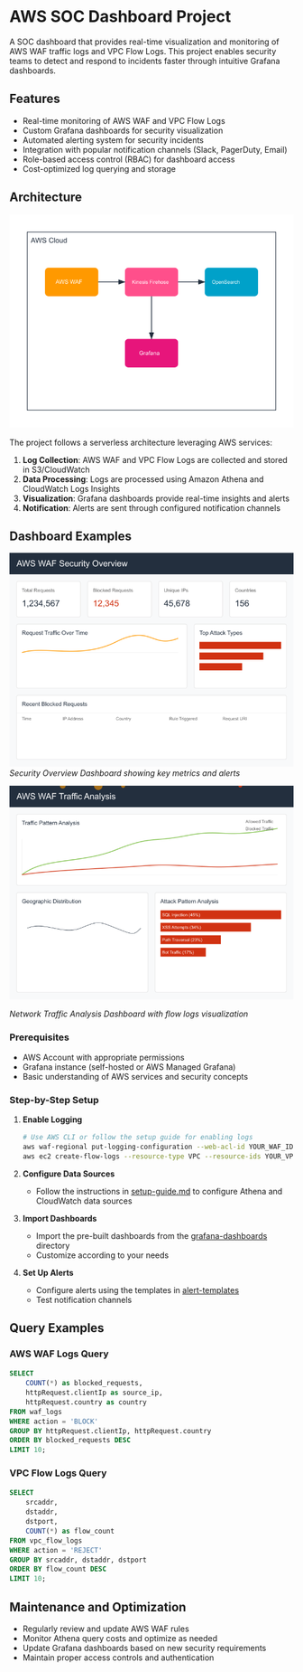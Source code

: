 # AWS SOC Dashboard Project 

A SOC dashboard that provides real-time visualization and monitoring of AWS WAF traffic logs and VPC Flow Logs. This project enables security teams to detect and respond to incidents faster through intuitive Grafana dashboards.

## Features

- Real-time monitoring of AWS WAF and VPC Flow Logs
- Custom Grafana dashboards for security visualization
- Automated alerting system for security incidents
- Integration with popular notification channels (Slack, PagerDuty, Email)
- Role-based access control (RBAC) for dashboard access
- Cost-optimized log querying and storage

## Architecture

![Architecture Overview](docs/images/architecture.png?v=2)

The project follows a serverless architecture leveraging AWS services:

1. **Log Collection**: AWS WAF and VPC Flow Logs are collected and stored in S3/CloudWatch
2. **Data Processing**: Logs are processed using Amazon Athena and CloudWatch Logs Insights
3. **Visualization**: Grafana dashboards provide real-time insights and alerts
4. **Notification**: Alerts are sent through configured notification channels

## Dashboard Examples

![Security Overview](docs/images/security-overview.png?v=2)
*Security Overview Dashboard showing key metrics and alerts*

![Traffic Analysis](docs/images/traffic-analysis.png?v=2)

*Network Traffic Analysis Dashboard with flow logs visualization*

### Prerequisites

- AWS Account with appropriate permissions
- Grafana instance (self-hosted or AWS Managed Grafana)
- Basic understanding of AWS services and security concepts

### Step-by-Step Setup

1. **Enable Logging**
   ```bash
   # Use AWS CLI or follow the setup guide for enabling logs
   aws waf-regional put-logging-configuration --web-acl-id YOUR_WAF_ID --logging-configuration file://waf-logging.json
   aws ec2 create-flow-logs --resource-type VPC --resource-ids YOUR_VPC_ID --traffic-type ALL --log-destination-type s3
   ```

2. **Configure Data Sources**
   - Follow the instructions in [setup-guide.md](setup-guide.md) to configure Athena and CloudWatch data sources

3. **Import Dashboards**
   - Import the pre-built dashboards from the [grafana-dashboards](grafana-dashboards/) directory
   - Customize according to your needs

4. **Set Up Alerts**
   - Configure alerts using the templates in [alert-templates](alert-templates/)
   - Test notification channels


## Query Examples

### AWS WAF Logs Query
```sql
SELECT 
    COUNT(*) as blocked_requests,
    httpRequest.clientIp as source_ip,
    httpRequest.country as country
FROM waf_logs
WHERE action = 'BLOCK'
GROUP BY httpRequest.clientIp, httpRequest.country
ORDER BY blocked_requests DESC
LIMIT 10;
```

### VPC Flow Logs Query
```sql
SELECT 
    srcaddr,
    dstaddr,
    dstport,
    COUNT(*) as flow_count
FROM vpc_flow_logs
WHERE action = 'REJECT'
GROUP BY srcaddr, dstaddr, dstport
ORDER BY flow_count DESC
LIMIT 10;
```

## Maintenance and Optimization

- Regularly review and update AWS WAF rules
- Monitor Athena query costs and optimize as needed
- Update Grafana dashboards based on new security requirements
- Maintain proper access controls and authentication
